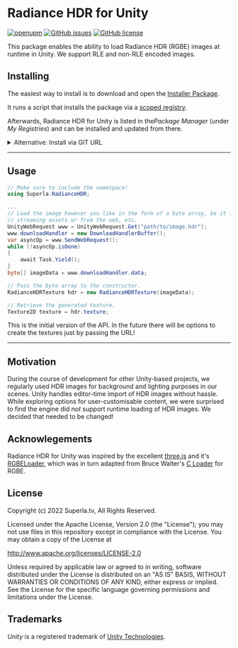 # Radiance HDR for Unity

[![openupm](https://img.shields.io/npm/v/tv.superla.radiancehdr?label=openupm&registry_uri=https://package.openupm.com)](https://openupm.com/packages/tv.superla.radiancehdr/)
[![GitHub issues](https://img.shields.io/github/issues/superlatv/RadianceHDRUnity)](https://github.com/superlatv/RadianceHDRUnity/issues)
[![GitHub license](https://img.shields.io/github/license/superlatv/RadianceHDRUnity)](https://github.com/superlatv/RadianceHDRUnity/blob/main/LICENSE.md)

This package enables the ability to load Radiance HDR (RGBE) images
at runtime in Unity. We support RLE and non-RLE encoded images.

## Installing
The easiest way to install is to download and open the
[Installer Package](https://package-installer.glitch.me/v1/installer/OpenUPM/tv.superla.radiancehdr?registry=https%3A%2F%2Fpackage.openupm.com&scope=tv.superla).

It runs a script that installs the package via a
[scoped registry](https://docs.unity3d.com/Manual/upm-scoped.html).

Afterwards, Radiance HDR for Unity is listed in the*Package Manager*
(under *My Registries*) and can be installed and updated from there.

<details><summary>Alternative: Install via GIT URL</summary>
Add Radiance HDR for Unity via Unity's Package Manager
( Window -> Package Manager ).
Click the ➕ on the top left and choose *Add package from GIT URL*.

Enter the following URL:
`https://github.com/superlatv/RadianceHDRUnity.git#upm`
</details>

---
## Usage
```cs
// Make sure to include the namespace!
using Superla.RadianceHDR;

...
// Load the image however you like in the form of a byte array, be it from
// streaming assets or from the web, etc.
UnityWebRequest www = UnityWebRequest.Get("path/to/image.hdr");
www.downloadHandler = new DownloadHandlerBuffer();
var asyncOp = www.SendWebRequest();
while (!asyncOp.isDone)
{
    await Task.Yield();
}
byte[] imageData = www.downloadHandler.data;

// Pass the byte array to the constructor.
RadianceHDRTexture hdr = new RadianceHDRTexture(imageData);

// Retrieve the generated texture.
Texture2D texture = hdr.texture;
```

This is the initial version of the API.
In the future there will be options to create the textures
just by passing the URL!

---
## Motivation
During the course of development for other Unity-based projects,
we regularly used HDR images for background
and lighting purposes in our scenes.
Unity handles editor-time import of HDR images without hassle.
While exploring options for user-customisable content,
we were surprised to find the engine did *not* support
runtime loading of HDR images. We decided that needed to be changed!

## Acknowlegements
Radiance HDR for Unity was inspired by the excellent
[three.js](https://threejs.org/) and it's
[RGBELoader](https://github.com/mrdoob/three.js/blob/dev/examples/jsm/loaders/RGBELoader.js),
which was in turn adapted from Bruce Walter's
[C Loader](http://www.graphics.cornell.edu/~bjw/rgbe.html) for RGBE.

## License

Copyright (c) 2022 Superla.tv, All Rights Reserved.

Licensed under the Apache License, Version 2.0 (the "License");
you may not use files in this repository except in compliance with the License.
You may obtain a copy of the License at

   <http://www.apache.org/licenses/LICENSE-2.0>

Unless required by applicable law or agreed to in writing, software
distributed under the License is distributed on an "AS IS" BASIS,
WITHOUT WARRANTIES OR CONDITIONS OF ANY KIND, either express or implied.
See the License for the specific language governing permissions and
limitations under the License.

## Trademarks

*Unity* is a registered trademark of [Unity Technologies](https://unity.com).
